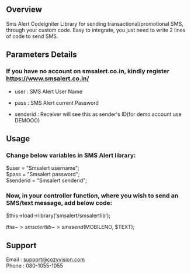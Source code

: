 ## Overview

Sms Alert Codeigniter Library for sending transactional/promotional SMS, through your custom code. Easy to integrate, you just need to write 2 lines of code to send SMS.

## Parameters Details
### If you have no account on smsalert.co.in, kindly register https://www.smsalert.co.in/

* user : SMS Alert User Name

* pass : SMS Alert current Password

* senderid : Receiver will see this as sender's ID(for demo account use DEMOOO)


## Usage
### Change below variables in SMS Alert library:

  $user = "Smsalert username";  
  $pass = "Smsalert password";  
  $senderid = "Smsalert senderid";  

### Now, in your controller function, where you wish to send an SMS/text message, add below code:

   $this->load->library('smsalert/smsalertlib'); 
   
   $this->smsalertlib->smssend($MOBILENO, $TEXT);  
    
## Support 
  Email :  support@cozyvision.com  
  Phone :  080-1055-1055

